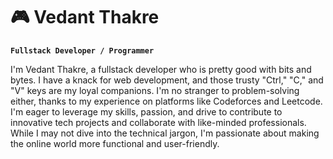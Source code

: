 # 🎮  Vedant Thakre
 
**`Fullstack Developer / Programmer`**

I'm Vedant Thakre, a fullstack developer who is pretty good with bits and bytes. I have a knack for web development, and those trusty "Ctrl," "C," and "V" keys are my loyal companions. I'm no stranger to problem-solving either, thanks to my experience on platforms like Codeforces and Leetcode. I'm eager to leverage my skills, passion, and drive to contribute to innovative tech projects and collaborate with like-minded professionals. While I may not dive into the technical jargon, I'm passionate about making the online world more functional and user-friendly.

<!--
**vedant-thakre/vedant-thakre** is a ✨ _special_ ✨ repository because its `README.md` (this file) appears on your GitHub profile.

Here are some ideas to get you started:

- 🔭 I’m currently working on ...
- 🌱 I’m currently learning ...
- 👯 I’m looking to collaborate on ...
- 🤔 I’m looking for help with ...
- 💬 Ask me about ...
- 📫 How to reach me: ...
- 😄 Pronouns: ...
- ⚡ Fun fact: ...
-->
